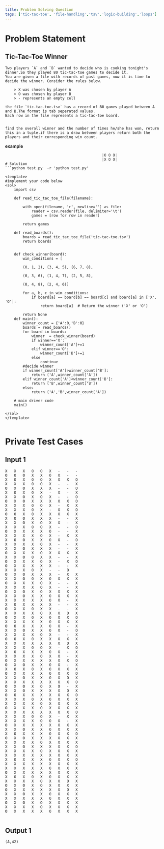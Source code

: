 ```yaml
---
title: Problem Solving Question
tags: ['tic-tac-toe', 'file-handling','tsv','logic-building','loops']
---
```


# Problem Statement
## Tic-Tac-Toe Winner
    Two players `A` and `B` wanted to decide who is cooking tonight's dinner.So they played 80 tic-tac-toe games to decide it. 
    You are given a file with records of past games, now it is time to decide the winner. Consider the rules below.

        > X was chosen by player A
        > O was chosen by player B
        > - represents an empty cell
        
    the file `tic-tac-toe.tsv` has a record of 80 games played between A and B.The format is tab seperated values.
    Each row in the file represents a tic-tac-toe board.
    

    find the overall winner and the number of times he/she has won, return this in a tuple.if there is a draw between players return both the players and their corresponding win count.
**example**
``` X   X	X	O	O	O	X	O	O --->  |X X X|
                                            |O O O|
                                            |X O O|                                      
# Solution
```python test.py  -r 'python test.py'

<template>
#implement your code below
<sol>
    import csv

    def read_tic_tac_toe_file(filename):
    
        with open(filename, 'r', newline='') as file:
            reader = csv.reader(file, delimiter='\t')  
            games = [row for row in reader]  

        return games

    def read_boards():
        boards = read_tic_tac_toe_file('tic-tac-toe.tsv')
        return boards
            

    def check_winner(board):
        win_conditions = [
        
        (0, 1, 2), (3, 4, 5), (6, 7, 8),
        
        (0, 3, 6), (1, 4, 7), (2, 5, 8),
        
        (0, 4, 8), (2, 4, 6)]
    
        for a, b, c in win_conditions:
            if board[a] == board[b] == board[c] and board[a] in ['X', 'O']:
                return board[a]  # Return the winner ('X' or 'O')
    
        return None  
    def main():
        winner_count = {'A':0,'B':0}
        boards = read_boards()
        for board in boards:
            winner  = check_winner(board)
            if winner=='X':
                winner_count['A']+=1
            elif winner=='O':
                winner_count['B']+=1
            else
                continue
        #decide winner
        if winner_count['A']>winner_count['B']:
            return ('A',winner_count['A'])
        elif winner_count['A']<winner_count['B']:
            return ('B',winner_count['B'])
        else:
            return ('A','B',winner_count['A'])
    
    # main driver code
    main()

</sol>
</template>


```

# Private Test Cases

## Input 1

```
X	X	X	O	O	X	-	-	-
O	O	O	X	X	O	X	-	-
X	O	X	O	O	X	X	X	O
X	X	X	O	O	X	-	-	X
O	X	O	X	X	X	-	-	O
X	O	X	O	X	-	X	-	X
X	X	O	X	O	X	-	-	O
O	X	O	X	X	X	X	X	O
X	X	X	O	O	X	-	X	X
X	X	X	O	X	-	X	X	O
O	O	X	O	X	X	X	X	X
X	O	O	X	X	X	-	-	X
X	X	O	X	O	X	X	-	X
X	X	X	O	O	X	-	-	O
O	X	X	X	X	O	-	-	X
X	X	X	X	O	X	-	X	X
X	O	O	X	X	O	X	-	O
X	X	X	X	O	X	-	-	X
X	X	O	X	X	X	-	-	X
O	X	X	X	O	X	X	X	X
X	X	O	O	X	X	-	-	X
O	X	X	X	O	X	-	X	O
O	X	X	X	X	X	-	-	X
X	X	X	O	X	-	-	O
O	X	O	X	X	X	-	X	X
X	X	O	O	X	O	X	X	X
O	X	X	X	O	X	-	-	X
X	X	X	X	O	X	-	-	X
O	X	O	X	O	X	X	X	X
X	X	O	X	X	O	X	X	X
X	X	X	X	X	O	X	-	X
X	O	X	X	X	X	-	-	X
O	X	X	O	X	X	-	-	X
X	X	X	X	O	X	X	O	X
O	X	X	O	X	O	X	X	O
X	X	X	X	X	O	X	X	X
O	O	X	X	X	O	X	-	X
X	X	O	X	X	O	X	-	O
X	X	X	X	O	X	-	-	X
O	O	X	O	X	X	X	X	X
X	X	X	X	X	X	X	O	X
X	X	X	O	O	X	-	X	O
X	O	X	X	X	O	X	-	X
X	X	X	X	O	X	X	-	X
O	X	X	X	X	X	X	X	O
O	X	O	X	X	O	X	-	X
X	O	X	O	X	O	X	X	X
O	X	X	X	X	O	X	X	O
X	X	O	X	X	O	X	O	X
X	X	X	X	X	X	X	X	O
O	X	O	X	O	X	O	-	X
X	X	O	X	X	X	X	O	X
O	O	X	X	X	X	X	X	O
X	X	X	O	X	O	X	X	X
X	X	X	X	O	X	X	X	X
O	X	X	X	O	X	X	X	X
X	X	X	X	X	X	X	X	O
X	X	X	O	O	X	-	X	X
X	X	X	X	O	O	X	-	X
O	X	X	X	X	X	X	X	X
X	X	O	X	X	O	X	X	X
X	O	X	X	X	O	X	X	O
O	X	O	X	X	X	X	X	X
X	X	X	X	O	X	X	X	X
X	X	O	X	X	X	X	X	O
X	X	X	X	O	X	X	X	X
X	X	X	X	X	X	X	X	X
X	O	X	X	X	O	X	X	O
X	X	X	X	X	X	X	X	X
X	X	X	X	X	O	X	X	X
O	X	X	X	X	X	X	X	X
X	O	X	O	X	O	X	X	X
X	X	X	X	O	X	X	O	X
O	X	O	X	O	X	X	X	X
O	X	X	X	X	X	X	O	X
X	X	O	X	X	O	X	X	X
X	X	X	X	X	O	X	X	X
O	X	O	X	O	X	X	X	X
X	X	X	X	O	X	X	X	X
O	X	X	X	X	O	X	X	X


```

## Output 1

```
(A,42)
```


